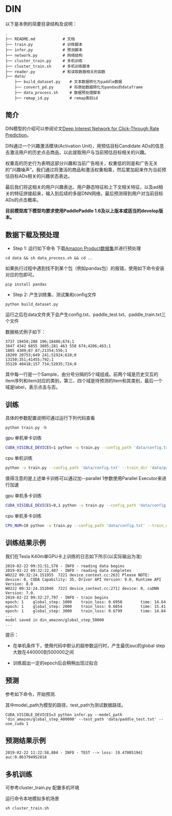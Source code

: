 # DIN

以下是本例的简要目录结构及说明：

```text
.
├── README.md            # 文档
├── train.py             # 训练脚本
├── infer.py             # 预测脚本
├── network.py           # 网络结构
├── cluster_train.py     # 多机训练
├── cluster_train.sh     # 多机训练脚本
├── reader.py            # 和读取数据相关的函数
├── data/
    ├── build_dataset.py    # 文本数据转化为paddle数据
    ├── convert_pd.py       # 将原始数据转化为pandas的dataframe
    ├── data_process.sh     # 数据预处理脚本
    ├── remap_id.py         # remap类别id

```

## 简介

DIN模型的介绍可以参阅论文[Deep Interest Network for Click-Through Rate Prediction](https://arxiv.org/abs/1706.06978)。

DIN通过一个兴趣激活模块(Activation Unit)，用预估目标Candidate ADs的信息去激活用户的历史点击商品，以此提取用户与当前预估目标相关的兴趣。

权重高的历史行为表明这部分兴趣和当前广告相关，权重低的则是和广告无关的”兴趣噪声“。我们通过将激活的商品和激活权重相乘，然后累加起来作为当前预估目标ADs相关的兴趣状态表达。

最后我们将这相关的用户兴趣表达、用户静态特征和上下文相关特征，以及ad相关的特征拼接起来，输入到后续的多层DNN网络，最后预测得到用户对当前目标ADs的点击概率。

**目前模型库下模型均要求使用PaddlePaddle 1.6及以上版本或适当的develop版本。**

## 数据下载及预处理

* Step 1: 运行如下命令 下载[Amazon Product数据集](http://jmcauley.ucsd.edu/data/amazon/)并进行预处理
```
cd data && sh data_process.sh && cd ..
```
如果执行过程中遇到找不到某个包（例如pandas包）的报错，使用如下命令安装对应的包即可。
```
pip install pandas
```

* Step 2: 产生训练集、测试集和config文件
```
python build_dataset.py
```
运行之后在data文件夹下会产生config.txt、paddle_test.txt、paddle_train.txt三个文件

数据格式例子如下：
```
3737 19450;288 196;18486;674;1
3647 4342 6855 3805;281 463 558 674;4206;463;1
1805 4309;87 87;21354;556;1
18209 20753;649 241;51924;610;0
13150;351;41455;792;1
35120 40418;157 714;52035;724;0
```

其中每一行是一个Sample，由分号分隔的5个域组成。前两个域是历史交互的item序列和item对应的类别，第三、四个域是待预测的item和其类别，最后一个域是label，表示点击与否。


## 训练

具体的参数配置说明可通过运行下列代码查看
```
python train.py -h
```

gpu 单机单卡训练
``` bash
CUDA_VISIBLE_DEVICES=1 python -u train.py --config_path 'data/config.txt' --train_dir 'data/paddle_train.txt' --batch_size 32 --epoch_num 100 --use_cuda 1 > log.txt 2>&1 &
```

cpu 单机训练
``` bash
python -u train.py --config_path 'data/config.txt' --train_dir 'data/paddle_train.txt' --batch_size 32 --epoch_num 100 --use_cuda 0 > log.txt 2>&1 &
```

值得注意的是上述单卡训练可以通过加--parallel 1参数使用Parallel Executor来进行加速

gpu 单机多卡训练
``` bash
CUDA_VISIBLE_DEVICES=0,1 python -u train.py --config_path 'data/config.txt' --train_dir 'data/paddle_train.txt' --batch_size 32 --epoch_num 100 --use_cuda 1 --parallel 1 --num_devices 2 > log.txt 2>&1 &
```

cpu 单机多卡训练
``` bash
CPU_NUM=10 python -u train.py --config_path 'data/config.txt' --train_dir 'data/paddle_train.txt' --batch_size 32 --epoch_num 100 --use_cuda 0 --parallel 1 --num_devices 10 > log.txt 2>&1 &
```


## 训练结果示例

我们在Tesla K40m单GPU卡上训练的日志如下所示(以实际输出为准)
```text
2019-02-22 09:31:51,578 - INFO - reading data begins
2019-02-22 09:32:22,407 - INFO - reading data completes
W0222 09:32:24.151955  7221 device_context.cc:263] Please NOTE: device: 0, CUDA Capability: 35, Driver API Version: 9.0, Runtime API Version: 8.0
W0222 09:32:24.152046  7221 device_context.cc:271] device: 0, cuDNN Version: 7.0.
2019-02-22 09:32:27,797 - INFO - train begins
epoch: 1    global_step: 1000    train_loss: 0.6950        time: 14.64
epoch: 1    global_step: 2000    train_loss: 0.6854        time: 15.41
epoch: 1    global_step: 3000    train_loss: 0.6799        time: 14.84
...
model saved in din_amazon/global_step_50000
...
```

提示：

* 在单机条件下，使用代码中默认的超参数运行时，产生最优auc的global step大致在440000到500000之间

* 训练超出一定的epoch后会稍稍出现过拟合

## 预测
参考如下命令，开始预测.

其中model_path为模型的路径，test_path为测试数据路径。

```
CUDA_VISIBLE_DEVICES=3 python infer.py --model_path 'din_amazon/global_step_400000' --test_path 'data/paddle_test.txt' --use_cuda 1
```

## 预测结果示例
```text
2019-02-22 11:22:58,804 - INFO - TEST --> loss: [0.47005194] auc:0.863794952818
```


## 多机训练
可参考cluster_train.py 配置多机环境

运行命令本地模拟多机场景
```
sh cluster_train.sh
```
